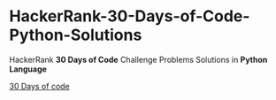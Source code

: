 # HackerRank-30-Days-of-Code-Python-Solutions
HackerRank **30 Days of Code** Challenge Problems Solutions in **Python Language**

[30 Days of code](https://www.hackerrank.com/domains/tutorials/30-days-of-code) 
